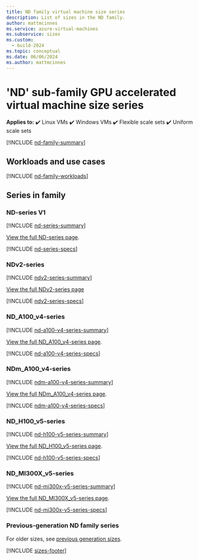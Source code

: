```yaml
---
title: ND family virtual machine size series
description: List of sizes in the ND family.
author: mattmcinnes
ms.service: azure-virtual-machines
ms.subservice: sizes
ms.custom:
  - build-2024
ms.topic: conceptual
ms.date: 06/06/2024
ms.author: mattmcinnes
---
```


# 'ND' sub-family GPU accelerated virtual machine size series

**Applies to:** :heavy_check_mark: Linux VMs :heavy_check_mark: Windows VMs :heavy_check_mark: Flexible scale sets :heavy_check_mark: Uniform scale sets

[!INCLUDE [nd-family-summary](./includes/nd-family-summary.md)]

## Workloads and use cases

[!INCLUDE [nd-family-workloads](./includes/nd-family-workloads.md)]

## Series in family

### ND-series V1
[!INCLUDE [nd-series-summary](./includes/nd-series-summary.md)]

[View the full ND-series page](./nd-series.md).

[!INCLUDE [nd-series-specs](./includes/nd-series-specs.md)]


### NDv2-series
[!INCLUDE [ndv2-series-summary](./includes/ndv2-series-summary.md)]

[View the full NDv2-series page](./ndv2-series.md)

[!INCLUDE [ndv2-series-specs](./includes/ndv2-series-specs.md)]


###  ND_A100_v4-series
[!INCLUDE [nd-a100-v4-series-summary](./includes/nda100v4-series-summary.md)]

[View the full ND_A100_v4-series page](./nda100v4-series.md).

[!INCLUDE [nd-a100-v4-series-specs](./includes/nda100v4-series-specs.md)]


### NDm_A100_v4-series
[!INCLUDE [ndm-a100-v4-series-summary](./includes/ndma100v4-series-summary.md)]

[View the full NDm_A100_v4-series page](./ndma100v4-series.md).

[!INCLUDE [ndm-a100-v4-series-specs](./includes/ndma100v4-series-specs.md)]


### ND_H100_v5-series
[!INCLUDE [nd-h100-v5-series-summary](./includes/ndh100v5-series-summary.md)]

[View the full ND_H100_v5-series page](./ndh100v5-series.md).

[!INCLUDE [nd-h100-v5-series-specs](./includes/ndh100v5-series-specs.md)]

### ND_MI300X_v5-series
[!INCLUDE [nd-mi300x-v5-series-summary](./includes/ndmi300xv5-series-summary.md)]

[View the full ND_MI300X_v5-series page](./ndmi300xv5-series.md).

[!INCLUDE [nd-mi300x-v5-series-specs](./includes/ndmi300xv5-series-specs.md)]


### Previous-generation ND family series
For older sizes, see [previous generation sizes](../previous-gen-sizes-list.md#gpu-accelerated-previous-gen-sizes).

[!INCLUDE [sizes-footer](../includes/sizes-footer.md)]
